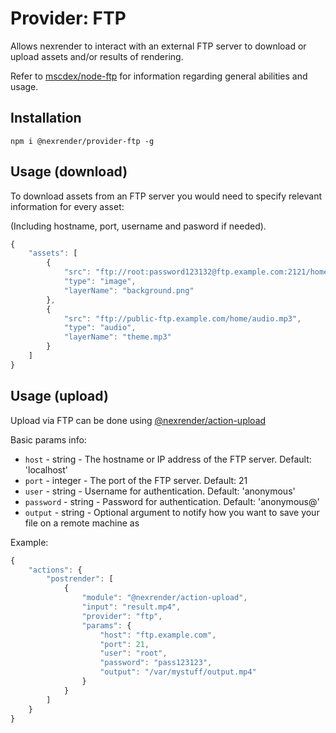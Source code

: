 # Provider: FTP

Allows nexrender to interact with an external FTP server to download or upload assets and/or results of rendering.

Refer to [mscdex/node-ftp](https://github.com/mscdex/node-ftp) for information regarding general abilities and usage.

## Installation

```
npm i @nexrender/provider-ftp -g
```

## Usage (download)

To download assets from an FTP server you would need to specify relevant information for every asset:

(Including hostname, port, username and pasword if needed).

```js
{
    "assets": [
        {
            "src": "ftp://root:password123132@ftp.example.com:2121/home/files/background.jpg",
            "type": "image",
            "layerName": "background.png"
        },
        {
            "src": "ftp://public-ftp.example.com/home/audio.mp3",
            "type": "audio",
            "layerName": "theme.mp3"
        }
    ]
}
````

## Usage (upload)

Upload via FTP can be done using [@nexrender/action-upload](../nexrender-action-upload)

Basic params info:

* `host` - string - The hostname or IP address of the FTP server. Default: 'localhost'
* `port` - integer - The port of the FTP server. Default: 21
* `user` - string - Username for authentication. Default: 'anonymous'
* `password` - string - Password for authentication. Default: 'anonymous@'
* `output` - string - Optional argument to notify how you want to save your file on a remote machine as

Example:

```js
{
    "actions": {
        "postrender": [
            {
                "module": "@nexrender/action-upload",
                "input": "result.mp4",
                "provider": "ftp",
                "params": {
                    "host": "ftp.example.com",
                    "port": 21,
                    "user": "root",
                    "password": "pass123123",
                    "output": "/var/mystuff/output.mp4"
                }
            }
        ]
    }
}
